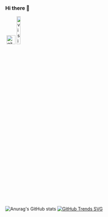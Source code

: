 ### Hi there 👋
<a href="https://www.linkedin.com/in/nazifaltintas/" rel="nofollow"><img src="https://camo.githubusercontent.com/a493f6833f99fb3c85788d6d9305e6b7a42b838e5ee5d138fd9a8214a7e77472/68747470733a2f2f696d672e736869656c64732e696f2f62616467652f6c696e6b6564696e2d2532333030373742352e7376673f267374796c653d666f722d7468652d6261646765266c6f676f3d6c696e6b6564696e266c6f676f436f6c6f723d7768697465" alt="" data-canonical-src="https://img.shields.io/badge/linkedin-%230077B5.svg?&amp;style=for-the-badge&amp;logo=linkedin&amp;logoColor=white" style="max-width: 100%;"></a>
<a href="https://github.com/NazifAltintas/" rel="nofollow"> <img src="https://user-images.githubusercontent.com/94930605/160260064-ff3aa908-cbfd-4350-ab28-a26a0b7a1819.png" alt="github_pages" height="28.5" style="max-width: 100%;"></a>
<a target="_blank" rel="noopener noreferrer nofollow" href="https://camo.githubusercontent.com/471614536f7bf176433b502d17f9f8297ddf9d19c5d345bb659211621bf8875a/68747470733a2f2f6b6f6d617265762e636f6d2f67687076632f3f757365726e616d653d6564612d636c61727573776179"><img src="https://camo.githubusercontent.com/471614536f7bf176433b502d17f9f8297ddf9d19c5d345bb659211621bf8875a/68747470733a2f2f6b6f6d617265762e636f6d2f67687076632f3f757365726e616d653d6564612d636c61727573776179" alt="visitor counter" width="15%" data-canonical-src="https://komarev.com/ghpvc/?username=NazifAltintas" style="max-width: 100%;"></a>


<!--
**NazifAltintas/NazifAltintas** is a ✨ _special_ ✨ repository because its `README.md` (this file) appears on your GitHub profile.

Here are some ideas to get you started:

- 🔭 I’m currently working on ...
- 🌱 I’m currently learning ...
- 👯 I’m looking to collaborate on ...
- 🤔 I’m looking for help with ...
- 💬 Ask me about ...
- 📫 How to reach me: ...
- 😄 Pronouns: ...
- ⚡ Fun fact: ...
-->

![Anurag's GitHub stats](https://github-readme-stats.vercel.app/api?username=NazifAltintas&show_icons=true&theme=tokyonight)
[![GitHub Trends SVG]([https://api.githubtrends.io/user/svg/NazifAltintas/langs)](https://githubtrends.io](https://api.githubtrends.io/user/svg/NazifAltintas/langs?time_range=one_year&loc_metric=changed&theme=synthwaves))
 

